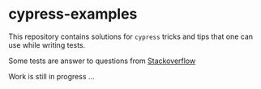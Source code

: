 # cypress-examples

This repository contains solutions for `cypress` tricks and tips that one
can use while writing tests.

Some tests are answer to questions from [Stackoverflow](https://stackoverflow.com/users/11925371/krishna)

Work is still in progress ...
